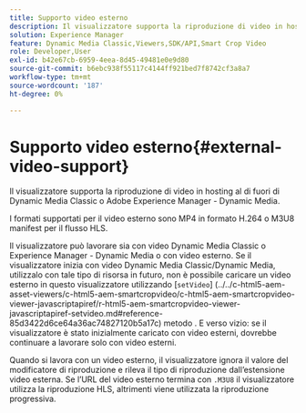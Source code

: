 ```yaml
---
title: Supporto video esterno
description: Il visualizzatore supporta la riproduzione di video in hosting al di fuori di Dynamic Media Classic o Adobe Experience Manager - Dynamic Media.
solution: Experience Manager
feature: Dynamic Media Classic,Viewers,SDK/API,Smart Crop Video
role: Developer,User
exl-id: b42e67cb-6959-4eea-8d45-49481e0e9d80
source-git-commit: b6ebc938f55117c4144ff921bed7f8742cf3a8a7
workflow-type: tm+mt
source-wordcount: '187'
ht-degree: 0%

---
```


# Supporto video esterno{#external-video-support}

Il visualizzatore supporta la riproduzione di video in hosting al di fuori di Dynamic Media Classic o Adobe Experience Manager - Dynamic Media.

I formati supportati per il video esterno sono MP4 in formato H.264 o M3U8 manifest per il flusso HLS.

Il visualizzatore può lavorare sia con video Dynamic Media Classic o Experience Manager - Dynamic Media o con video esterno. Se il visualizzatore inizia con video Dynamic Media Classic/Dynamic Media, utilizzalo con tale tipo di risorsa in futuro, non è possibile caricare un video esterno in questo visualizzatore utilizzando [`setVideo`]
(../../c-html5-aem-asset-viewers/c-html5-aem-smartcropvideo/c-html5-aem-smartcropvideo-viewer-javascriptapiref/r-html5-aem-smartcropvideo-viewer-javascriptapiref-setvideo.md#reference-85d3422d6ce64a36ac74827120b5a17c) metodo . E verso vizio: se il visualizzatore è stato inizialmente caricato con video esterni, dovrebbe continuare a lavorare solo con video esterni.

Quando si lavora con un video esterno, il visualizzatore ignora il valore del modificatore di riproduzione e rileva il tipo di riproduzione dall’estensione video esterna. Se l’URL del video esterno termina con `.M3U8` il visualizzatore utilizza la riproduzione HLS, altrimenti viene utilizzata la riproduzione progressiva.
